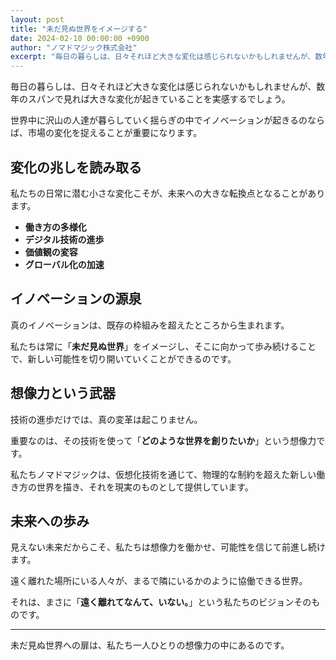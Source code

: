 ```yaml
---
layout: post
title: "未だ見ぬ世界をイメージする"
date: 2024-02-10 00:00:00 +0900
author: "ノマドマジック株式会社"
excerpt: "毎日の暮らしは、日々それほど大きな変化は感じられないかもしれませんが、数年のスパンで見れば大きな変化が起きていることを実感するでしょう。"
---
```


毎日の暮らしは、日々それほど大きな変化は感じられないかもしれませんが、数年のスパンで見れば大きな変化が起きていることを実感するでしょう。

世界中に沢山の人達が暮らしていく揺らぎの中でイノベーションが起きるのならば、市場の変化を捉えることが重要になります。

## 変化の兆しを読み取る

私たちの日常に潜む小さな変化こそが、未来への大きな転換点となることがあります。

- **働き方の多様化**
- **デジタル技術の進歩**  
- **価値観の変容**
- **グローバル化の加速**

## イノベーションの源泉

真のイノベーションは、既存の枠組みを超えたところから生まれます。

私たちは常に「**未だ見ぬ世界**」をイメージし、そこに向かって歩み続けることで、新しい可能性を切り開いていくことができるのです。

## 想像力という武器

技術の進歩だけでは、真の変革は起こりません。

重要なのは、その技術を使って「**どのような世界を創りたいか**」という想像力です。

私たちノマドマジックは、仮想化技術を通じて、物理的な制約を超えた新しい働き方の世界を描き、それを現実のものとして提供しています。

## 未来への歩み

見えない未来だからこそ、私たちは想像力を働かせ、可能性を信じて前進し続けます。

遠く離れた場所にいる人々が、まるで隣にいるかのように協働できる世界。

それは、まさに「**遠く離れてなんて、いない。**」という私たちのビジョンそのものです。

---

未だ見ぬ世界への扉は、私たち一人ひとりの想像力の中にあるのです。 